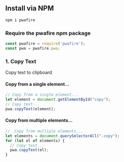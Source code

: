 ## Install via NPM

```bash
npm i pwafire
```

### Require the pwafire npm package

```js
const pwafire = require('pwafire');
const pwa = pwafire.pwa;
```

### 1. Copy Text
Copy text to clipboard

#### Copy from a single element...

```js
// Copy from a single element...
let element = document.getElementById("copy");
// Copy text...
pwa.copyText(element);
```

#### Copy from multiple elements...

```js
//  Copy from multiple elements...
let elements = document.querySelectorAll(".copy");
for (let el of elements) {
  // Copy text...
  pwa.copyText(el);
}
```